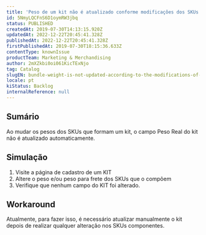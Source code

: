 ```yaml
---
title: 'Peso de um kit não é atualizado conforme modificações dos SKUs que o compõem'
id: 5NmyLQCFnS6D1oymRW3jbq
status: PUBLISHED
createdAt: 2019-07-30T14:13:15.920Z
updatedAt: 2022-12-22T20:45:41.328Z
publishedAt: 2022-12-22T20:45:41.328Z
firstPublishedAt: 2019-07-30T18:15:36.633Z
contentType: knownIssue
productTeam: Marketing & Merchandising
author: 2mXZkbi0oi061KicTExNjo
tag: Catalog
slugEN: bundle-weight-is-not-updated-according-to-the-modifications-of-the-sku-that-comprise-it
locale: pt
kiStatus: Backlog
internalReference: null
---
```


## Sumário

Ao mudar os pesos dos SKUs que formam um kit, o campo Peso Real do kit não é atualizado automaticamente.  


## Simulação

 1. Visite a página de cadastro de um KIT  
 2. Altere o peso e/ou peso para frete dos SKUs que o compõem  
 3. Verifique que nenhum campo do KIT foi alterado.

## Workaround

Atualmente, para fazer isso, é necessário atualizar manualmente o kit depois de realizar qualquer alteração nos SKUs componentes.

